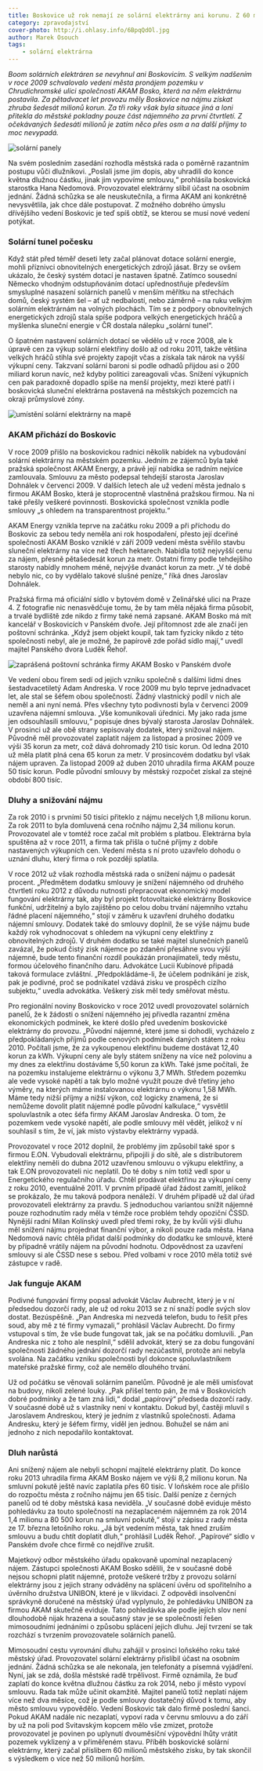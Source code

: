 ```yaml
---
title: Boskovice už rok nemají ze solární elektrárny ani korunu. Z 60 milionů bude nejspíš jen osm
category: zpravodajství
cover-photo: http://i.ohlasy.info/6BpqQdOl.jpg
author: Marek Osouch
tags:
    - solární elektrárna
---
```


*Boom solárních elektráren se nevyhnul ani Boskovicím. S velkým nadšením v roce 2009 schvalovalo vedení města pronájem pozemku v Chrudichromské ulici společnosti AKAM Bosko, která na něm elektrárnu postavila. Za pětadvacet let provozu měly Boskovice na nájmu získat zhruba šedesát milionů korun. Za tři roky však byla situace jiná a loni přitekla do městské pokladny pouze část nájemného za první čtvrtletí. Z očekávaných šedesáti milionů je zatím něco přes osm a na další příjmy to moc nevypadá.*

<img src="http://i.ohlasy.info/6BpqQdO.jpg" alt="solární panely" class="img-responsive img-popup" data-author="Tomáš Znamenáček">

Na svém posledním zasedání rozhodla městská rada o poměrně razantním postupu vůči dlužníkovi. „Poslali jsme jim dopis, aby uhradili do konce května dlužnou částku, jinak jim vypovíme smlouvu,“ prohlásila boskovická starostka Hana Nedomová. Provozovatel elektrárny slíbil účast na osobním jednání. Žádná schůzka se ale neuskutečnila, a firma AKAM ani konkrétně nevysvětlila, jak chce dále postupovat. Z možného dobrého úmyslu dřívějšího vedení Boskovic je teď spíš obtíž, se kterou se musí nové vedení potýkat.

### Solární tunel počesku

Když stát před téměř deseti lety začal plánovat dotace solární energie, mohli příznivci obnovitelných energetických zdrojů jásat. Brzy se ovšem ukázalo, že český systém dotací je nastaven špatně. Zatímco sousední Německo vhodným odstupňováním dotací upřednostňuje především smysluplné nasazení solárních panelů v menším měřítku na střechách domů, český systém šel – ať už nedbalostí, nebo záměrně – na ruku velkým solárním elektrárnám na volných plochách. Tím se z podpory obnovitelných energetických zdrojů stala spíše podpora velkých energetických hráčů a myšlenka sluneční energie v ČR dostala nálepku „solární tunel“.

O špatném nastavení solárních dotací se vědělo už v roce 2008, ale k úpravě cen za výkup solární elektřiny došlo až od roku 2011, takže většina velkých hráčů stihla své projekty zapojit včas a získala tak nárok na vyšší výkupní ceny. Takzvaní solární baroni si podle odhadů přijdou asi o 200 miliard korun navíc, než kdyby politici zareagovali včas. Snížení výkupních cen pak paradoxně dopadlo spíše na menší projekty, mezi které patří i boskovická sluneční elektrárna postavená na městských pozemcích na okraji průmyslové zóny.

<img src="http://i.ohlasy.info/s12d9xM.jpg" alt="umístění solární elektrárny na mapě" class="img-responsive img-popup" data-author="Mapy.cz">

### AKAM přichází do Boskovic

V roce 2009 přišlo na boskovickou radnici několik nabídek na vybudování solární elektrárny na městském pozemku. Jedním ze zájemců byla také pražská společnost AKAM Energy, a právě její nabídka se radním nejvíce zamlouvala. Smlouvu za město podepsal tehdejší starosta Jaroslav Dohnálek v červenci 2009. V dalších letech ale už vedení města jednalo s firmou AKAM Bosko, která je stoprocentně vlastněná pražskou firmou. Na ni také přešly veškeré povinnosti. Boskovická společnost vznikla podle smlouvy „s ohledem na transparentnost projektu.“

AKAM Energy vznikla teprve na začátku roku 2009 a při příchodu do Boskovic za sebou tedy neměla ani rok hospodaření, přesto její dceřiné společnosti AKAM Bosko vzniklé v září 2009 vedení města svěřilo stavbu sluneční elektrárny na více než třech hektarech. Nabídla totiž nejvyšší cenu za nájem, přesně pětašedesát korun za metr. Ostatní firmy podle tehdejšího starosty nabídly mnohem méně, nejvýše dvanáct korun za metr.  „V té době nebylo nic, co by vydělalo takové slušné peníze,“ říká dnes Jaroslav Dohnálek.

Pražská firma má oficiální sídlo v bytovém domě v Zelinářské ulici na Praze 4. Z fotografie nic nenasvědčuje tomu, že by tam měla nějaká firma působit, a trvalé bydliště zde nikdo z firmy také nemá zapsané. AKAM Bosko má mít kancelář v Boskovicích v Panském dvoře. Její přítomnost zde ale značí jen poštovní schránka. „Když jsem objekt koupil, tak tam fyzicky nikdo z této společnosti nebyl, ale je možné, že papírově zde pořád sídlo mají,“ uvedl majitel Panského dvora Luděk Řehoř.

<img src="http://i.ohlasy.info/VfS7Cn4.jpg" alt="zaprášená poštovní schránka firmy AKAM Bosko v Panském dvoře" class="img-responsive img-popup" data-author="Marek Osouch">

Ve vedení obou firem sedí od jejich vzniku společně s dalšími lidmi dnes šestadvacetiletý Adam Andreska. V roce 2009 mu bylo teprve jednadvacet let, ale stal se šéfem obou společností. Žádný vlastnický podíl v nich ale neměl a ani nyní nemá.
Přes všechny tyto podivnosti byla v červenci 2009 uzavřena nájemní smlouva. „Vše komunikovali úředníci. My jako rada jsme jen odsouhlasili smlouvu,“ popisuje dnes bývalý starosta Jaroslav Dohnálek. V prosinci už ale obě strany sepisovaly dodatek, který snižoval nájem. Původně měl provozovatel zaplatit nájem za listopad a prosinec 2009 ve výši 35 korun za metr, což dává dohromady 210 tisíc korun. Od ledna 2010 už měla platit plná cena 65 korun za metr. V prosincovém dodatku byl však nájem upraven. Za listopad 2009 až duben 2010 uhradila firma AKAM pouze 50 tisíc korun. Podle původní smlouvy by městský rozpočet získal za stejné období 800 tisíc.

### Dluhy a snižování nájmu

Za rok 2010 i s prvními 50 tisíci přiteklo z nájmu necelých 1,8 milionu korun. Za rok 2011 to byla domluvená cena ročního nájmu 2,34 milionu korun. Provozovatel ale v tomtéž roce začal mít problém s platbou. Elektrárna byla spuštěna až v roce 2011, a firma tak přišla o tučné příjmy z dobře nastavených výkupních cen. Vedení města s ní proto uzavřelo dohodu o uznání dluhu, který firma o rok později splatila.

V roce 2012 už však rozhodla městská rada o snížení nájmu o padesát procent.  „Předmětem dodatku smlouvy je snížení nájemného od druhého čtvrtletí roku 2012 z důvodu nutnosti přepracovat ekonomický model fungování elektrárny tak, aby byl projekt fotovoltaické elektrárny Boskovice funkční, udržitelný a bylo zajištěno po celou dobu trvání nájemního vztahu řádné placení nájemného,“ stojí v záměru k uzavření druhého dodatku nájemní smlouvy. Dodatek také do smlouvy doplnil, že se výše nájmu bude každý rok vyhodnocovat s ohledem na výkupní ceny elektřiny z obnovitelných zdrojů. V druhém dodatku se také majitel slunečních panelů zavázal, že pokud čistý zisk nájemce po zdanění přesáhne svou výší nájemné, bude tento finanční rozdíl poukázán pronajímateli, tedy městu, formou účelového finančního daru. Advokátce Lucii Kubínové připadá taková formulace zvláštní. „Předpokládáme-li, že účelem podnikání je zisk, pak je podivné, proč se podnikatel vzdává zisku ve prospěch cizího subjektu,“ uvedla advokátka. Veškerý zisk měl tedy směřovat městu.

Pro regionální noviny Boskovicko v roce 2012 uvedl provozovatel solárních panelů, že k žádosti o snížení nájemného jej přivedla razantní změna ekonomických podmínek, ke které došlo před uvedením boskovické elektrárny do provozu. „Původní nájemné, které jsme si dohodli, vycházelo z předpokládaných příjmů podle cenových podmínek daných státem z roku 2010. Počítali jsme, že za vykoupenou elektřinu budeme dostávat 12,40 korun za kWh. Výkupní ceny ale byly státem sníženy na více než polovinu a my dnes za elektřinu dostáváme 5,50 korun za kWh. Také jsme počítali, že na pozemku instalujeme elektrárnu o výkonu 3,7 MWh. Středem pozemku ale vede vysoké napětí a tak bylo možné využít pouze dvě třetiny jeho výměry, na kterých máme instalovanou elektrárnu o výkonu 1,58 MWh. Máme tedy nižší příjmy a nižší výkon, což logicky znamená, že si nemůžeme dovolit platit nájemné podle původní kalkulace,“ vysvětlil spoluvlastník a otec šéfa firmy AKAM Jaroslav Andreska. O tom, že pozemkem vede vysoké napětí, ale podle smlouvy měl vědět, jelikož v ní souhlasil s tím, že ví, jak místo výstavby elektrárny vypadá.

Provozovatel v roce 2012 doplnil, že problémy jim způsobil také spor s firmou E.ON. Vybudovali elektrárnu, připojili ji do sítě, ale s distributorem elektřiny neměli do dubna 2012 uzavřenou smlouvu o výkupu elektřiny, a tak E.ON provozovateli nic neplatil. Do té doby s ním totiž vedl spor u Energetického regulačního úřadu. Chtěl prodávat elektřinu za výkupní ceny z roku 2010, eventuálně 2011. V prvním případě úřad žádost zamítl, jelikož se prokázalo, že mu taková podpora nenáleží. V druhém případě už dal úřad provozovateli elektrárny za pravdu.
S jednoduchou variantou snížit nájemné pouze rozhodnutím rady měla v témže roce problém tehdy opoziční ČSSD. Nynější radní Milan Kolínský uvedl před třemi roky, že by kvůli výši dluhu měl snížení nájmu projednat finanční výbor, a nikoli pouze rada města. Hana Nedomová navíc chtěla přidat další podmínky do dodatku ke smlouvě, které by případně vrátily nájem na původní hodnotu. Odpovědnost za uzavření smlouvy si ale ČSSD nese s sebou. Před volbami v roce 2010 měla totiž své zástupce v radě.

### Jak funguje AKAM

Podivné fungování firmy popsal advokát Václav Aubrecht, který je v ní předsedou dozorčí rady, ale už od roku 2013 se z ní snaží podle svých slov dostat. Bezúspěšně. „Pan Andreska mi nezvedá telefon, budu to řešit přes soud, aby mě z té firmy vymazali,“ prohlásil Václav Aubrecht. Do firmy vstupoval s tím, že vše bude fungovat tak, jak se na počátku domluvili. „Pan Andreska nic z toho ale nesplnil,“ sdělil advokát, který se za dobu fungování společnosti žádného jednání dozorčí rady nezúčastnil, protože ani nebyla svolána. Na začátku vzniku společnosti byl dokonce spoluvlastníkem mateřské pražské firmy, což ale nemělo dlouhého trvání.

Už od počátku se věnovali solárním panelům. Původně je ale měli umisťovat na budovy, nikoli zelené louky. „Pak přišel tento pán, že má v Boskovicích dobré podmínky a že tam zná lidi,“ dodal „papírový“ předseda dozorčí rady. V současné době už s vlastníky není v kontaktu. Dokud byl, častěji mluvil s Jaroslavem Andreskou, který je jedním z vlastníků společnosti. Adama Andresku, který je šéfem firmy, viděl jen jednou. Bohužel se nám ani jednoho z nich nepodařilo kontaktovat.

### Dluh narůstá

Ani snížený nájem ale nebyli schopní majitelé elektrárny platit. Do konce roku 2013 uhradila firma AKAM Bosko nájem ve výši 8,2 milionu korun. Na smluvní pokutě ještě navíc zaplatila přes 60 tisíc. V loňském roce ale přišlo do rozpočtu města z ročního nájmu jen 65 tisíc. Další peníze z černých panelů od té doby městská kasa neviděla. „V současné době eviduje město pohledávku za touto společností na nezaplaceném nájemném za rok 2014 1,4 milionu a 80 500 korun na smluvní pokutě,“ stojí v zápisu z rady města ze 17. března letošního roku. „Já být vedením města, tak hned zruším smlouvu a budu chtít doplatit dluh,“ prohlásil Luděk Řehoř.  „Papírové“ sídlo v Panském dvoře chce firmě co nejdříve zrušit.

Majetkový odbor městského úřadu opakovaně upomínal nezaplacený nájem. Zástupci společnosti AKAM Bosko sdělili, že v současné době nejsou schopni platit nájemné, protože veškeré tržby z provozu solární elektrárny jsou z jejich strany odváděny na splácení úvěru od spořitelního a úvěrního družstva UNIBON, které je v likvidaci. Z odpovědi insolvenční správkyně doručené na městský úřad vyplynulo, že pohledávku UNIBON za firmou AKAM skutečně eviduje. Tato pohledávka ale podle jejích slov není dlouhodobě nijak hrazena a současný stav je se společností řešen mimosoudními jednáními o způsobu splácení jejich dluhu. Její tvrzení se tak rozchází s tvrzením provozovatele solárních panelů.

Mimosoudní cestu vyrovnání dluhu zahájil v prosinci loňského roku také městský úřad. Provozovatel solární elektrárny přislíbil účast na osobním jednání. Žádná schůzka se ale nekonala, jen telefonáty a písemná vyjádření. Nyní, jak se zdá, došla městské radě trpělivost. Firmě oznámila, že buď zaplatí do konce května dlužnou částku za rok 2014, nebo jí město vypoví smlouvu. Rada tak může učinit okamžitě. Majitel panelů totiž neplatí nájem více než dva měsíce, což je podle smlouvy dostatečný důvod k tomu, aby město smlouvu vypovědělo. Vedení Boskovic tak dalo firmě poslední šanci. Pokud AKAM nadále nic nezaplatí, vypoví rada v červnu smlouvu a do září by už na poli pod Svitavským kopcem mělo vše zmizet, protože provozovatel je povinen po uplynutí dvouměsíční výpovědní lhůty vrátit pozemek vyklizený a v přiměřeném stavu. Příběh boskovické solární elektrárny, který začal příslibem 60 milionů městského zisku, by tak skončil s výsledkem o více než 50 milionů horším.